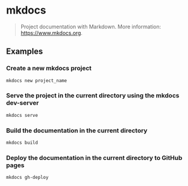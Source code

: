 # mkdocs

> Project documentation with Markdown. More information: <https://www.mkdocs.org>.

## Examples

### Create a new mkdocs project

```bash
mkdocs new project_name
```

### Serve the project in the current directory using the mkdocs dev-server

```bash
mkdocs serve
```

### Build the documentation in the current directory

```bash
mkdocs build
```

### Deploy the documentation in the current directory to GitHub pages

```bash
mkdocs gh-deploy
```
